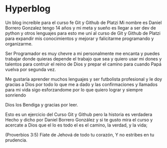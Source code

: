 # Hyperblog

Un blog increíble para el curso fe Git y Github de Platzi
Mi nombre es Daniel Borrero Gonzalez tengo 14 años y mi meta y sueño es llegar a ser dev de python y otros lenguajes para esto me uní al curso de Git y Github de Platzi para expandir mis conocimientos y mejorar y falicitarme programando y organizarme.

Ser Programador es muy chevre a mi personalmente me encanta y puedes trabajar donde quieras depende el trabajo que sea y quiero usar mi dones y talentos para contruir el reino de Dios y prepar el camino para cuando Papá vuelva por segunda vez.

Me gustaría aprender muchos lenguajes y ser futbolista profesional y le doy gracias a Dios por todo lo que me a dado y las confirmaciones y llamados para mi vida sigo esforzandome por lo que quiero lograr y siempre sonriendo 

Dios los Bendiga y gracias por leer.


Esto es un ejercicio del Curso Git y Github pero la historia es verdadera 
Hecho y dicho por Daniel Borrero González y si te gusto mira el curso y acercate a Dios que el lo es todo el es el camino, la verdad, y la vida;

(Proverbios 3:5)
Fíate de Jehová de todo tu corazón, Y no estribes en tu prudencia.
